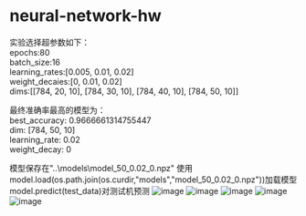 # neural-network-hw
实验选择超参数如下：  
epochs:80  
batch_size:16  
learning_rates:[0.005, 0.01, 0.02]  
weight_decaies:[0, 0.01, 0.02]  
dims:[[784, 20, 10], [784, 30, 10], [784, 40, 10], [784, 50, 10]]

最终准确率最高的模型为：  
best_accuracy: 0.9666661314755447  
dim: [784, 50, 10]  
learning_rate: 0.02  
weight_decay: 0  

模型保存在"..\models\model_50_0.02_0.npz"
使用
model.load(os.path.join(os.curdir,"models","model_50_0.02_0.npz"))加载模型
model.predict(test_data)对测试机预测
![image](https://user-images.githubusercontent.com/79825105/230629038-92fc604d-b63f-425d-93b3-d57104f8117e.png)
![image](https://user-images.githubusercontent.com/79825105/230629053-a3659bd0-ba8a-4ee9-acbb-12f6a02df803.png)
![image](https://user-images.githubusercontent.com/79825105/230629069-eff4a377-1b28-4805-96f0-b25c9a17f346.png)
![image](https://user-images.githubusercontent.com/79825105/230629090-ea350170-3204-43c2-8e57-8a0016615adf.png)
![image](https://user-images.githubusercontent.com/79825105/230629111-4b37f577-c7b1-4f31-9dac-7135419e7a9b.png)
